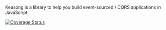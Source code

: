 Keasong is a library to help you build event-sourced / CQRS applications in JavaScript.

[![Coverage Status](https://coveralls.io/repos/github/cucumber-ltd/plutonium/badge.svg?branch=master)](https://coveralls.io/github/cucumber-ltd/plutonium?branch=master)
